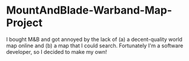 # MountAndBlade-Warband-Map-Project

I bought M&B and got annoyed by the lack of (a) a decent-quality world map online and (b) a map that I could search. Fortunately I'm a software developer, so I decided to make my own!
